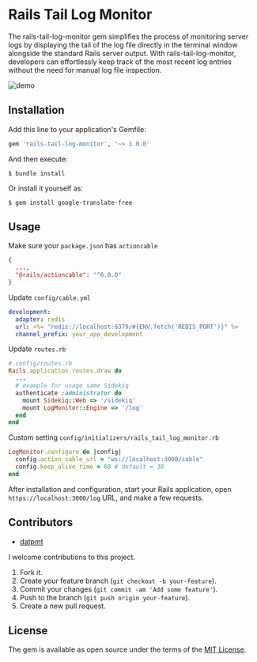 # Rails Tail Log Monitor

The rails-tail-log-monitor gem simplifies the process of monitoring server logs by displaying the tail of the log file directly in the terminal window alongside the standard Rails server output. With rails-tail-log-monitor, developers can effortlessly keep track of the most recent log entries without the need for manual log file inspection.

![demo](demo.gif)

## Installation

Add this line to your application's Gemfile:

```ruby
gem 'rails-tail-log-monitor', '~> 1.0.0'
```

And then execute:

    $ bundle install

Or install it yourself as:

    $ gem install google-translate-free

## Usage
Make sure your `package.json` has `actioncable`
```json
{
  ...,
  "@rails/actioncable": "^6.0.0"
}
```
Update `config/cable.yml`
```yaml
development:
  adapter: redis
  url: <%= "redis://localhost:6379/#{ENV.fetch('REDIS_PORT')}" %>
  channel_prefix: your_app_development
```
Update `routes.rb`
```ruby
# config/routes.rb
Rails.application.routes.draw do
  ...
  # example for usage same Sidekiq
  authenticate :administrator do
    mount Sidekiq::Web => '/sidekiq'
    mount LogMonitor::Engine => '/log'
  end
end
```
Custom setting `config/initializers/rails_tail_log_monitor.rb`
```ruby
LogMonitor.configure do |config|
  config.action_cable_url = "ws://localhost:3000/cable"
  config.keep_alive_time = 60 # default = 30
end
```

After installation and configuration, start your Rails application, open `https://localhost:3000/log` URL, and make a few requests. 


## Contributors

- [datpmt](https://github.com/datpmt)

I welcome contributions to this project.

1.  Fork it.
2.  Create your feature branch (`git checkout -b your-feature`).
3.  Commit your changes (`git commit -am 'Add some feature'`).
4.  Push to the branch (`git push origin your-feature`).
5.  Create a new pull request.

## License
The gem is available as open source under the terms of the [MIT License](http://opensource.org/licenses/MIT).

